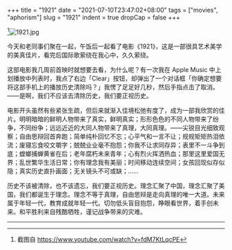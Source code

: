 +++
title = "1921"
date = "2021-07-10T23:47:02+08:00"
tags = ["movies", "aphorism"]
slug = "1921"
indent = true
dropCap = false
+++

[^1]![1921.jpg](/images/1921.jpg)

今天和老同事们聚在一起，午饭后一起看了电影《1921》，这是一部很具艺术美学的美真佳片，看完后国际歌萦绕在我心中，久久萦绕。

这部电影我几周前首映时就想要去看，为什么呢？有一次我在 Apple Music 中上划播放中列表时，我点了右边「Clear」按钮，却弹出了一个对话框「你确定想要将这部手机上的播放历史清除吗？」我愣了足足好几秒，然后手指点击了取消。——是啊，我们不应该去清除历史，我们要正视历史。

电影开头虽然有些紧张生疏，但后来就渐入佳境松弛有度了，成为一部我欣赏的佳片。明明暗暗的鲜明人物带来了真实，鲜明真实；形形色色的不同人物带来了纷争，不同纷争；远远近近的大同人物带来了真理，大同真理。——尖锐目光细致观察；自由思辩回首奔跑；简单纯朴回忆不忘；心平气和一言不让；规规矩矩热泪依流；废寝忘食咬文嚼字；兢兢业业毫不抱怨；你我不让求同存异；表里不一斗争到底；螳螂捕蝉黄雀在后；老年腐朽未来青年；心有烈火挥洒热血；那里这里爱国无界；乱世繁华生活日常；你有理念我有美丽；时间移动连续空间；女孩回现似存似隐；真实历史直扑画面；无关镜头不可或缺；……

历史不该被清除，也不该遗忘，我们要正视历史。理念汇聚了中国，理念汇聚了美国，我们都诞生于理念。理念不等于真理，自由思辩是走向真理的唯一大道。未来属于年轻一代，教育成就年轻一代。切勿低头盲目抱怨，睁眼看世界，着手创未来。和平胜利来自残酷牺牲，谨记战争带来的灾难。

---

[^1]: 截图自 https://www.youtube.com/watch?v=fdM7KtLqcPE
